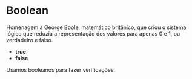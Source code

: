 # Boolean

Homenagem à George Boole, matemático britânico, que criou o sistema lógico que reduzia a representação dos valores para apenas 0 e 1, ou verdadeiro e falso.

* **true**
* **false**

Usamos booleanos para fazer verificações.